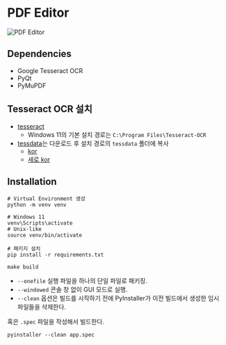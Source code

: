 # PDF Editor

![PDF Editor](misc/pdf-editor.png)

## Dependencies

- Google Tesseract OCR
- PyQt
- PyMuPDF

## Tesseract OCR 설치

- [tesseract](https://github.com/tesseract-ocr/tesseract)
  - Windows 11의 기본 설치 경로는 `C:\Program Files\Tesseract-OCR`
- [tessdata](https://github.com/tesseract-ocr/tessdata)는 다운로드 후 설치 경로의 `tessdata` 폴더에 복사
  - [kor](https://github.com/tesseract-ocr/tessdata/blob/main/kor.traineddata)
  - [세로 kor](https://github.com/tesseract-ocr/tessdata/blob/main/kor_vert.traineddata)

## Installation

```shell
# Virtual Environment 생성
python -m venv venv

# Windows 11
venv\Scripts\activate
# Unix-like
source venv/bin/activate

# 패키지 설치
pip install -r requirements.txt
```

```shell
make build
```

- `--onefile` 실행 파일을 하나의 단일 파일로 패키징.
- `--windowed` 콘솔 창 없이 GUI 모드로 실행.
- `--clean` 옵션은 빌드를 시작하기 전에 PyInstaller가 이전 빌드에서 생성한 임시 파일들을 삭제한다.

혹은 `.spec` 파일을 작성해서 빌드한다.

```shell
pyinstaller --clean app.spec
```
